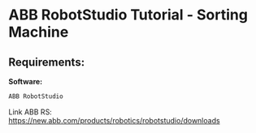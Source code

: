 # ABB RobotStudio Tutorial - Sorting Machine

## Requirements:

**Software:**
```bash
ABB RobotStudio
```

Link ABB RS: https://new.abb.com/products/robotics/robotstudio/downloads

